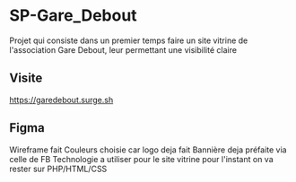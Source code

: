 # SP-Gare_Debout
Projet qui consiste dans un premier temps faire un site vitrine de l'association Gare Debout, leur permettant une visibilité claire

## Visite

https://garedebout.surge.sh

## Figma

Wireframe fait 
Couleurs choisie car logo deja fait 
Bannière deja préfaite via celle de FB
Technologie a utiliser pour le site vitrine pour l'instant on va rester sur PHP/HTML/CSS
